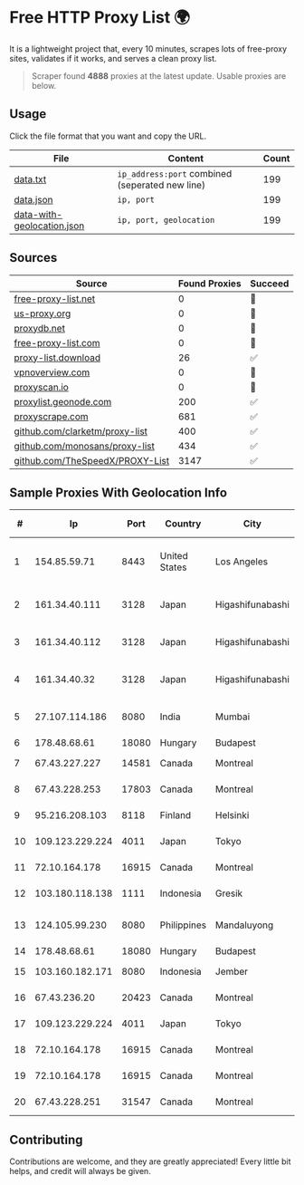 
# Free HTTP Proxy List 🌍

It is a lightweight project that, every 10 minutes, scrapes lots of free-proxy sites, validates if it works, and serves a clean proxy list.


> Scraper found **4888** proxies at the latest update. Usable proxies are below.

## Usage

Click the file format that you want and copy the URL.


|File|Content|Count|
|----|-------|-----|
|[data.txt](https://raw.githubusercontent.com/themiralay/Proxy-List-World/master/data.txt)|`ip_address:port` combined (seperated new line)|199|
|[data.json](https://raw.githubusercontent.com/themiralay/Proxy-List-World/master/data.json)|`ip, port`|199|
|[data-with-geolocation.json](https://raw.githubusercontent.com/themiralay/Proxy-List-World/master/data-with-geolocation.json)|`ip, port, geolocation`|199|

## Sources

|Source|Found Proxies|Succeed|
|------|-------------|-------|
|[free-proxy-list.net](https://free-proxy-list.net)|0|🚫|
|[us-proxy.org](https://www.us-proxy.org)|0|🚫|
|[proxydb.net](http://proxydb.net)|0|🚫|
|[free-proxy-list.com](https://free-proxy-list.com/?page=&port=&type%5B%5D=http&type%5B%5D=https&up_time=0&search=Search)|0|🚫|
|[proxy-list.download](https://www.proxy-list.download/HTTP)|26|✅|
|[vpnoverview.com](https://vpnoverview.com/privacy/anonymous-browsing/free-proxy-servers)|0|🚫|
|[proxyscan.io](https://www.proxyscan.io)|0|🚫|
|[proxylist.geonode.com](https://proxylist.geonode.com/api/proxy-list?limit=300&page=1&sort_by=lastChecked&sort_type=desc&protocols=http,https)|200|✅|
|[proxyscrape.com](https://api.proxyscrape.com/v2/?request=displayproxies&protocol=http&timeout=10000&country=all&ssl=all&anonymity=all)|681|✅|
|[github.com/clarketm/proxy-list](https://raw.githubusercontent.com/clarketm/proxy-list/master/proxy-list-raw.txt)|400|✅|
|[github.com/monosans/proxy-list](https://raw.githubusercontent.com/monosans/proxy-list/main/proxies/http.txt)|434|✅|
|[github.com/TheSpeedX/PROXY-List](https://raw.githubusercontent.com/TheSpeedX/PROXY-List/master/http.txt)|3147|✅|


## Sample Proxies With Geolocation Info

|#|Ip|Port|Country|City|Internet Service Provider|
|-|--|----|-------|----|-------------------------|
|1|154.85.59.71|8443|United States|Los Angeles|Beijing Baidu Netcom Science and Technology Co., Ltd.|
|2|161.34.40.111|3128|Japan|Higashifunabashi|NTT PC Communications, Inc.|
|3|161.34.40.112|3128|Japan|Higashifunabashi|NTT PC Communications, Inc.|
|4|161.34.40.32|3128|Japan|Higashifunabashi|NTT PC Communications, Inc.|
|5|27.107.114.186|8080|India|Mumbai|Tata Teleservices Limited|
|6|178.48.68.61|18080|Hungary|Budapest|UPC|
|7|67.43.227.227|14581|Canada|Montreal|GloboTech Communications|
|8|67.43.228.253|17803|Canada|Montreal|GloboTech Communications|
|9|95.216.208.103|8118|Finland|Helsinki|Hetzner Online GmbH|
|10|109.123.229.224|4011|Japan|Tokyo|Contabo Asia Private Limited|
|11|72.10.164.178|16915|Canada|Montreal|GloboTech Communications|
|12|103.180.118.138|1111|Indonesia|Gresik|PT Persada Data Multimedia|
|13|124.105.99.230|8080|Philippines|Mandaluyong|Philippine Long Distance Telephone Co.|
|14|178.48.68.61|18080|Hungary|Budapest|UPC|
|15|103.160.182.171|8080|Indonesia|Jember|PT Internusa Duta Makmur|
|16|67.43.236.20|20423|Canada|Montreal|GloboTech Communications|
|17|109.123.229.224|4011|Japan|Tokyo|Contabo Asia Private Limited|
|18|72.10.164.178|16915|Canada|Montreal|GloboTech Communications|
|19|72.10.164.178|16915|Canada|Montreal|GloboTech Communications|
|20|67.43.228.251|31547|Canada|Montreal|GloboTech Communications|



## Contributing

Contributions are welcome, and they are greatly appreciated! Every
little bit helps, and credit will always be given.

